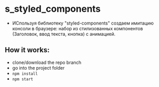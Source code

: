 # s_styled_components
  - ИСпользуя библиотеку "styled-components" создаем имитацию консоли в браузере: набор из стилизованных компонентов (Заголовок, ввод текста, кнопка) с анимацией.
 
## How it  works:
  - clone/download the repo branch </br>
  - go into the project folder
  - `npm install`</br>
  - `npm start`</br>

